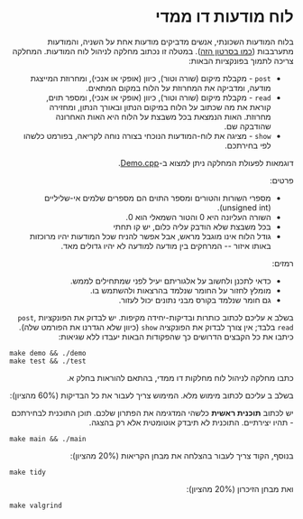 <div dir="rtl" lang="he">

# לוח מודעות דו ממדי

בלוח המודעות השכונתי, אנשים מדביקים מודעות אחת על השניה, והמודעות מתערבבות ([כמו בסרטון הזה](https://www.youtube.com/watch?v=LgIq9BppBLw)).
במטלה זו נכתוב מחלקה לניהול לוח המודעות.
המחלקה צריכה לתמוך בפונקציות הבאות:

* `post` - מקבלת מיקום (שורה וטור), כיוון (אופקי או אנכי), ומחרוזת המייצגת מודעה, 
ומדביקה את המחרוזת על הלוח במקום המתאים.
* `read` - מקבלת מיקום (שורה וטור), כיוון (אופקי או אנכי), ומספר תוים, קוראת את מה שכתוב על הלוח במיקום הנתון ובאורך הנתון, ומחזירה מחרוזת. האות הנמצאת בכל משבצת על הלוח היא האות האחרונה שהודבקה שם.
* `show` - מציגה את לוח-המודעות הנוכחי בצורה נוחה לקריאה, בפורמט כלשהו לפי בחירתכם.

דוגמאות לפעולת המחלקה ניתן למצוא ב-[Demo.cpp](Demo.cpp).

פרטים:

* מספרי השורות והטורים ומספר התוים הם מספרים שלמים אי-שליליים (unsigned int).
* השורה העליונה היא 0 והטור השמאלי הוא 0.
* בכל משבצת שלא הודבק עליה כלום, יש קו תחתי
* גודל הלוח אינו מוגבל מראש, אבל אפשר להניח שכל המודעות יהיו מרוכזות באותו איזור -- המרחקים בין מודעה למודעה לא יהיו גדולים מאד.

רמזים:

* כדאי לתכנן ולחשוב על אלגוריתם יעיל לפני שמתחילים לממש.
* מומלץ לחזור על החומר שנלמד בהרצאות ולהשתמש בו.
* גם חומר שנלמד בקורס מבני נתונים יכול לעזור.


בשלב א עליכם לכתוב כותרות ובדיקות-יחידה מקיפות.
יש לבדוק את הפונקציות `post`, `read` בלבד;
אין צורך לבדוק את הפונקציה `show`
(כיוון שלא הגדרנו את הפורמט שלה).
כיתבו את כל הקבצים הדרושים כך שהפקודות הבאות יעבדו ללא שגיאות:

<div dir='ltr'>

    make demo && ./demo
	make test && ./test

</div>

כתבו מחלקה לניהול לוח מחלקות דו ממדי, בהתאם להוראות בחלק א.

בשלב ב עליכם לכתוב מימוש מלא. המימוש צריך לעבור את כל הבדיקות (60% מהציון):

יש לכתוב **תוכנית ראשית** כלשהי המדגימה את הפתרון שלכם.
תוכן התוכנית לבחירתכם - תהיו יצירתיים. התוכנית לא תיבדק אוטומטית אלא רק בהצגה.

<div dir='ltr'>

    make main && ./main

</div>

בנוסף, הקוד צריך לעבור בהצלחה את מבחן הקריאות (20% מהציון):

<div dir='ltr'>

    make tidy

</div>

ואת מבחן הזיכרון (20% מהציון):

<div dir='ltr'>

    make valgrind

</div


</div>